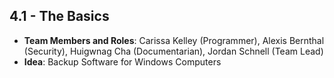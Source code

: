 ## 4.1 - The Basics
- **Team Members and Roles**: Carissa Kelley (Programmer), Alexis Bernthal (Security), Huigwnag Cha (Documentarian), Jordan Schnell (Team Lead)
- **Idea**: Backup Software for Windows Computers

